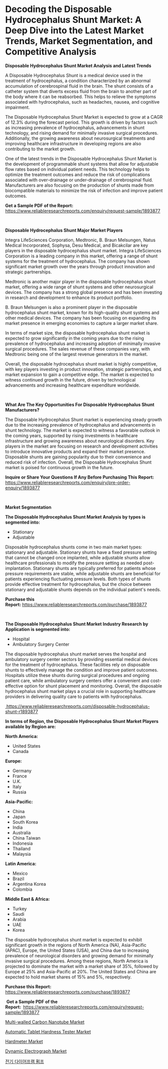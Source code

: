 <p><h1>Decoding the Disposable Hydrocephalus Shunt Market: A Deep Dive into the Latest Market Trends, Market Segmentation, and Competitive Analysis</h1></p><p><strong>Disposable Hydrocephalus Shunt Market Analysis and Latest Trends</strong></p>
<p><p>A Disposable Hydrocephalus Shunt is a medical device used in the treatment of hydrocephalus, a condition characterized by an abnormal accumulation of cerebrospinal fluid in the brain. The shunt consists of a catheter system that diverts excess fluid from the brain to another part of the body where it can be reabsorbed. This helps to relieve the symptoms associated with hydrocephalus, such as headaches, nausea, and cognitive impairment.</p><p>The Disposable Hydrocephalus Shunt Market is expected to grow at a CAGR of 12.3% during the forecast period. This growth is driven by factors such as increasing prevalence of hydrocephalus, advancements in shunt technology, and rising demand for minimally invasive surgical procedures. Additionally, the growing awareness about neurosurgical treatments and improving healthcare infrastructure in developing regions are also contributing to the market growth.</p><p>One of the latest trends in the Disposable Hydrocephalus Shunt Market is the development of programmable shunt systems that allow for adjustable flow rates based on individual patient needs. This technology helps to optimize the treatment outcomes and reduce the risk of complications associated with over-drainage or under-drainage of cerebrospinal fluid. Manufacturers are also focusing on the production of shunts made from biocompatible materials to minimize the risk of infection and improve patient outcomes.</p></p>
<p><strong>Get a Sample PDF of the Report:&nbsp;</strong> <a href="https://www.reliableresearchreports.com/enquiry/request-sample/1893877">https://www.reliableresearchreports.com/enquiry/request-sample/1893877</a></p>
<p>&nbsp;</p>
<p><strong>Disposable Hydrocephalus Shunt Major Market Players</strong></p>
<p><p>Integra LifeSciences Corporation, Medtronic, B. Braun Melsungen, Natus Medical Incorporated, Sophysa, Desu Medical, and Bicakcilar are key players in the disposable hydrocephalus shunt market. Integra LifeSciences Corporation is a leading company in this market, offering a range of shunt systems for the treatment of hydrocephalus. The company has shown significant market growth over the years through product innovation and strategic partnerships.</p><p>Medtronic is another major player in the disposable hydrocephalus shunt market, offering a wide range of shunt systems and other neurosurgical devices. The company has a strong global presence and has been investing in research and development to enhance its product portfolio.</p><p>B. Braun Melsungen is also a prominent player in the disposable hydrocephalus shunt market, known for its high-quality shunt systems and other medical devices. The company has been focusing on expanding its market presence in emerging economies to capture a larger market share.</p><p>In terms of market size, the disposable hydrocephalus shunt market is expected to grow significantly in the coming years due to the rising prevalence of hydrocephalus and increasing adoption of minimally invasive surgical procedures. The sales revenue of these companies vary, with Medtronic being one of the largest revenue generators in the market.</p><p>Overall, the disposable hydrocephalus shunt market is highly competitive, with key players investing in product innovation, strategic partnerships, and market expansion to gain a competitive edge. The market is expected to witness continued growth in the future, driven by technological advancements and increasing healthcare expenditure worldwide.</p></p>
<p>&nbsp;</p>
<p><strong>What Are The Key Opportunities For Disposable Hydrocephalus Shunt Manufacturers?</strong></p>
<p><p>The Disposable Hydrocephalus Shunt market is experiencing steady growth due to the increasing prevalence of hydrocephalus and advancements in shunt technology. The market is expected to witness a favorable outlook in the coming years, supported by rising investments in healthcare infrastructure and growing awareness about neurological disorders. Key players in the market are focusing on research and development activities to introduce innovative products and expand their market presence. Disposable shunts are gaining popularity due to their convenience and reduced risk of infection. Overall, the Disposable Hydrocephalus Shunt market is poised for continuous growth in the future.</p></p>
<p><strong>Inquire or Share Your Questions If Any Before Purchasing This Report:</strong> <a href="https://www.reliableresearchreports.com/enquiry/pre-order-enquiry/1893877">https://www.reliableresearchreports.com/enquiry/pre-order-enquiry/1893877</a></p>
<p>&nbsp;</p>
<p><strong>Market Segmentation</strong></p>
<p><strong>The Disposable Hydrocephalus Shunt Market Analysis by types is segmented into:</strong></p>
<p><ul><li>Stationary</li><li>Adjustable</li></ul></p>
<p><p>Disposable hydrocephalus shunts come in two main market types: stationary and adjustable. Stationary shunts have a fixed pressure setting that cannot be changed once implanted, while adjustable shunts allow healthcare professionals to modify the pressure setting as needed post-implantation. Stationary shunts are typically preferred for patients whose pressure requirements are stable, while adjustable shunts are beneficial for patients experiencing fluctuating pressure levels. Both types of shunts provide effective treatment for hydrocephalus, but the choice between stationary and adjustable shunts depends on the individual patient's needs.</p></p>
<p><strong>Purchase this Report:&nbsp;</strong><a href="https://www.reliableresearchreports.com/purchase/1893877">https://www.reliableresearchreports.com/purchase/1893877</a></p>
<p>&nbsp;</p>
<p><strong>The Disposable Hydrocephalus Shunt Market Industry Research by Application is segmented into:</strong></p>
<p><ul><li>Hospital</li><li>Ambulatory Surgery Center</li></ul></p>
<p><p>The disposable hydrocephalus shunt market serves the hospital and ambulatory surgery center sectors by providing essential medical devices for the treatment of hydrocephalus. These facilities rely on disposable shunts to effectively manage the condition and improve patient outcomes. Hospitals utilize these shunts during surgical procedures and ongoing patient care, while ambulatory surgery centers offer a convenient and cost-effective option for shunt placement and monitoring. Overall, the disposable hydrocephalus shunt market plays a crucial role in supporting healthcare providers in delivering quality care to patients with hydrocephalus.</p></p>
<p><a href="https://www.reliableresearchreports.com/disposable-hydrocephalus-shunt-r1893877">&nbsp;https://www.reliableresearchreports.com/disposable-hydrocephalus-shunt-r1893877</a></p>
<p><strong>In terms of Region, the Disposable Hydrocephalus Shunt Market Players available by Region are:</strong></p>
<p>
    <p> <strong> North America: </strong>
        <ul>
            <li>United States</li>
            <li>Canada</li>
        </ul>
        </p> 
    <p> <strong> Europe: </strong>
        <ul>
            <li>Germany</li>
            <li>France</li>
            <li>U.K.</li>
            <li>Italy</li>
            <li>Russia</li>
        </ul>
        </p> 
    <p> <strong> Asia-Pacific: </strong>
        <ul>
            <li>China</li>
            <li>Japan</li>
            <li>South Korea</li>
            <li>India</li>
            <li>Australia</li>
            <li>China Taiwan</li>
            <li>Indonesia</li>
            <li>Thailand</li>
            <li>Malaysia</li>
        </ul>
        </p> 
    <p> <strong> Latin America: </strong>
        <ul>
            <li>Mexico</li>
            <li>Brazil</li>
            <li>Argentina Korea</li>
            <li>Colombia</li>
        </ul>
        </p> 
    <p> <strong> Middle East & Africa: </strong>
        <ul>
            <li>Turkey</li>
            <li>Saudi</li>
            <li>Arabia</li>
            <li>UAE</li>
            <li>Korea</li>
        </ul>
    </p>
    </p>
<p><p>The disposable hydrocephalus shunt market is expected to exhibit significant growth in the regions of North America (NA), Asia-Pacific (APAC), Europe, the United States (USA), and China due to increasing prevalence of neurological disorders and growing demand for minimally invasive surgical procedures. Among these regions, North America is projected to dominate the market with a market share of 35%, followed by Europe at 25% and Asia-Pacific at 20%. The United States and China are expected to hold market shares of 15% and 5%, respectively.</p></p>
<p><strong>Purchase this Report: </strong><a href="https://www.reliableresearchreports.com/purchase/1893877">https://www.reliableresearchreports.com/purchase/1893877</a></p>
<p>&nbsp;<strong>Get a Sample PDF of the Report:&nbsp;&nbsp;</strong><a href="https://www.reliableresearchreports.com/enquiry/request-sample/1893877">https://www.reliableresearchreports.com/enquiry/request-sample/1893877</a></p>
<p><strong></strong></p>
<p><p><a href="https://issuu.com/reportprime-2/docs/multi-walled-carbon-nanotube-market-size-2030.pptx">Multi-walled Carbon Nanotube Market</a></p><p><a href="https://www.linkedin.com/pulse/automatic-tablet-hardness-tester-market-insight-trends-growth-6dvue">Automatic Tablet Hardness Tester Market</a></p><p><a href="https://www.linkedin.com/pulse/hardmeter-market-competitive-analysis-trends-forecast-2031-66dde">Hardmeter Market</a></p><p><a href="https://github.com/lubmix/Market-Research-Report-List-2/blob/main/dynamic-electrograph-market.md">Dynamic Electrograph Market</a></p><p><a href="https://github.com/vsckjg50460/Market-Research-Report-List-2/blob/main/620442547620.md">전기 다이어프램 펌프</a></p></p>